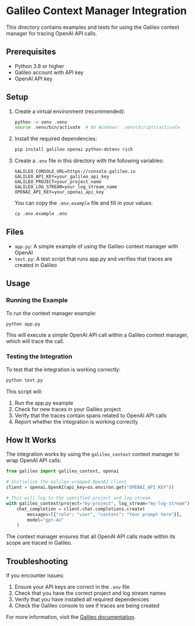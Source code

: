 # Galileo Context Manager Integration

This directory contains examples and tests for using the Galileo context manager for tracing OpenAI API calls.

## Prerequisites

- Python 3.8 or higher
- Galileo account with API key
- OpenAI API key

## Setup

1. Create a virtual environment (recommended):
   ```bash
   python -m venv .venv
   source .venv/bin/activate  # On Windows: .venv\Scripts\activate
   ```

2. Install the required dependencies:
   ```bash
   pip install galileo openai python-dotenv rich
   ```

3. Create a `.env` file in this directory with the following variables:
   ```
   GALILEO_CONSOLE_URL=https://console.galileo.io
   GALILEO_API_KEY=your_galileo_api_key
   GALILEO_PROJECT=your_project_name
   GALILEO_LOG_STREAM=your_log_stream_name
   OPENAI_API_KEY=your_openai_api_key
   ```

   You can copy the `.env.example` file and fill in your values:
   ```bash
   cp .env.example .env
   ```

## Files

- `app.py`: A simple example of using the Galileo context manager with OpenAI
- `test.py`: A test script that runs app.py and verifies that traces are created in Galileo

## Usage

### Running the Example

To run the context manager example:

```bash
python app.py
```

This will execute a simple OpenAI API call within a Galileo context manager, which will trace the call.

### Testing the Integration

To test that the integration is working correctly:

```bash
python test.py
```

This script will:
1. Run the app.py example
2. Check for new traces in your Galileo project
3. Verify that the traces contain spans related to OpenAI API calls
4. Report whether the integration is working correctly

## How It Works

The integration works by using the `galileo_context` context manager to wrap OpenAI API calls:

```python
from galileo import galileo_context, openai

# Initialize the Galileo wrapped OpenAI client
client = openai.OpenAI(api_key=os.environ.get("OPENAI_API_KEY"))

# This will log to the specified project and log stream
with galileo_context(project="my-project", log_stream="my-log-stream"):
    chat_completion = client.chat.completions.create(
        messages=[{"role": "user", "content": "Your prompt here"}], 
        model="gpt-4o"
    )
```

The context manager ensures that all OpenAI API calls made within its scope are traced in Galileo.

## Troubleshooting

If you encounter issues:

1. Ensure your API keys are correct in the `.env` file
2. Check that you have the correct project and log stream names
3. Verify that you have installed all required dependencies
4. Check the Galileo console to see if traces are being created

For more information, visit the [Galileo documentation](https://docs.galileo.io). 